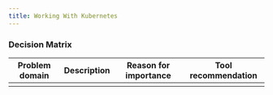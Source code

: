 ```yaml
---
title: Working With Kubernetes
---
```


### Decision Matrix
| Problem domain | Description | Reason for importance | Tool recommendation |
|:---:|:---:|:---:|:---:|
|  |  |  |  |